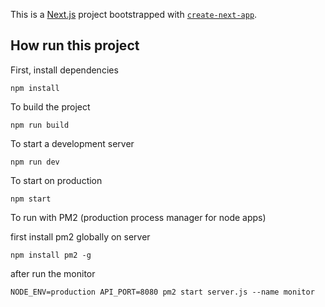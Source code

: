 This is a [Next.js](https://nextjs.org/) project bootstrapped with [`create-next-app`](https://github.com/zeit/next.js/tree/canary/packages/create-next-app).

## How run this project

First, install dependencies

```
npm install

```

To build the project 

```
npm run build
```

To start a development server
```
npm run dev 
```

To start on production
```
npm start
```

To run with PM2 (production process manager for node apps)

first install pm2 globally on server
```
npm install pm2 -g
```

after run the monitor 
```
NODE_ENV=production API_PORT=8080 pm2 start server.js --name monitor
```


